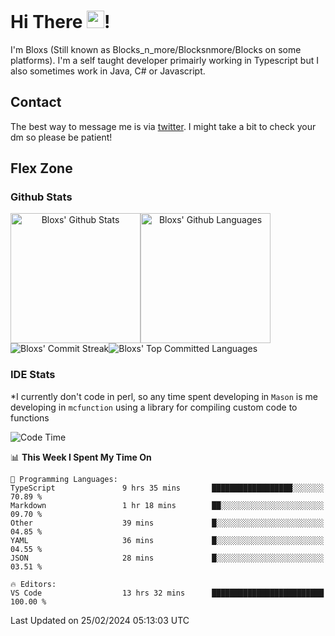 # Hi There <img src="https://media.giphy.com/media/hvRJCLFzcasrR4ia7z/giphy.gif" width="28">!
I'm Bloxs (Still known as Blocks_n_more/Blocksnmore/Blocks on some platforms). I'm a self taught developer primairly working in Typescript but I also sometimes work in Java, C# or Javascript. 

## Contact
The best way to message me is via [twitter](https://twitter.com/blocksnmore). I might take a bit to check your dm so please be patient!

## Flex Zone
### Github Stats
<div style="display: flex;" align="center">
  <img src="https://readme-stats-gules.vercel.app/api?username=Blocksnmore&bg_color=23272A&show_icons=true&count_private=true&title_color=fff&text_color=fff&icon_color=3d34eb&hide_border=true&border_radius=10" alt="Bloxs' Github Stats" style="height: 13rem" />
 <img src="https://readme-stats-gules.vercel.app/api/top-langs/?username=Blocksnmore&layout=donut&count_private=true&hide_border=true&bg_color=23272A&title_color=fff&text_color=fff&icon_color=3d34eb&border_radius=10" alt="Bloxs' Github Languages" style="height: 13rem;" />
</div>
<div style="display: flex;" align="center">
  <img src="https://streak-stats.demolab.com?user=Blocksnmore&theme=github-dark-blue&hide_border=true" alt="Bloxs' Commit Streak">
  <img src="http://github-profile-summary-cards.vercel.app/api/cards/most-commit-language?username=Blocksnmore&theme=github_dark" alt="Bloxs' Top Committed Languages">
</div>

### IDE Stats
*I currently don't code in perl, so any time spent developing in `Mason` is me developing in `mcfunction` using a library for compiling custom code to functions
<!--START_SECTION:waka-->
![Code Time](http://img.shields.io/badge/Code%20Time-749%20hrs%2038%20mins-blue)

📊 **This Week I Spent My Time On** 

```text
💬 Programming Languages: 
TypeScript               9 hrs 35 mins       ██████████████████░░░░░░░   70.89 % 
Markdown                 1 hr 18 mins        ██░░░░░░░░░░░░░░░░░░░░░░░   09.70 % 
Other                    39 mins             █░░░░░░░░░░░░░░░░░░░░░░░░   04.85 % 
YAML                     36 mins             █░░░░░░░░░░░░░░░░░░░░░░░░   04.55 % 
JSON                     28 mins             █░░░░░░░░░░░░░░░░░░░░░░░░   03.51 % 

🔥 Editors: 
VS Code                  13 hrs 32 mins      █████████████████████████   100.00 % 
```


 Last Updated on 25/02/2024 05:13:03 UTC
<!--END_SECTION:waka-->
